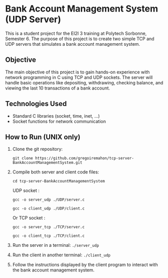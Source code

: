 # Bank Account Management System (UDP Server)

This is a student project for the EI2I 3 training at Polytech Sorbonne, Semester 6. The purpose of this project is to create two simple TCP and UDP servers that simulates a bank account management system.

## Objective

The main objective of this project is to gain hands-on experience with network programming in C using TCP and UDP sockets. The server will handle basic operations like depositing, withdrawing, checking balance, and viewing the last 10 transactions of a bank account.

## Technologies Used

- Standard C libraries (socket, time, inet, ...)
- Socket functions for network communication

## How to Run (UNIX only)

1. Clone the git repository:

    `git clone https://github.com/gregoiremahon/tcp-server-BankAccountManagementSystem.git`

2. Compile both server and client code files:

    `cd tcp-server-BankAccountManagementSystem`
    
    UDP socket :

    `gcc -o server_udp ./UDP/server.c`

    `gcc -o client_udp ./UDP/client.c`

    Or TCP socket : 

    `gcc -o server_tcp ./TCP/server.c`

    `gcc -o client_tcp ./TCP/client.c`
    

3. Run the server in a terminal:
    `./server_udp`


4. Run the client in another terminal:
    `./client_udp`

5. Follow the instructions displayed by the client program to interact with the bank account management system.

